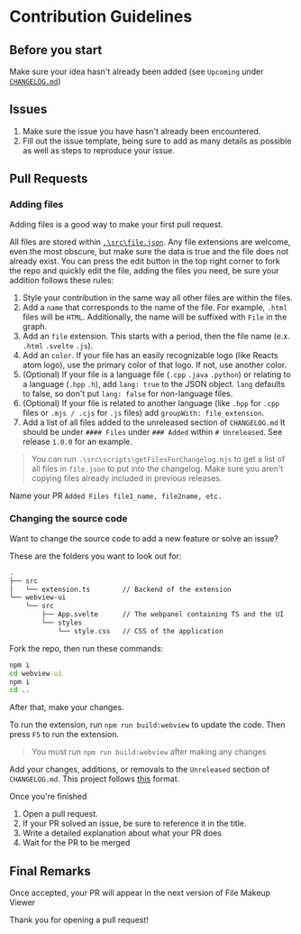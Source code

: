 # Contribution Guidelines

## Before you start

Make sure your idea hasn't already been added (see `Upcoming` under [`CHANGELOG.md`](../CHANGELOG.md))

## **Issues**

1. Make sure the issue you have hasn't already been encountered.
2. Fill out the issue template, being sure to add as many details as possible as well as steps to reproduce your issue.

## **Pull Requests**

### Adding files

Adding files is a good way to make your first pull request.

All files are stored within [`.\src\file.json`](../src/file.json).
Any file extensions are welcome, even the most obscure, but make sure the data is true and the file does not already exist.
You can press the edit button in the top right corner to fork the repo and quickly edit the file, adding the files you need, be sure your addition follows these rules:

1. Style your contribution in the same way all other files are within the files.
2. Add a `name` that corresponds to the name of the file. For example, `.html` files will be `HTML`. Additionally, the name will be suffixed with `File` in the graph.
3. Add an `file` extension. This starts with a period, then the file name (e.x. `.html` `.svelte` `.js`).
4. Add an `color`. If your file has an easily recognizable logo (like Reacts atom logo), use the primary color of that logo. If not, use another color.
5. (Optional) If your file is a language file (`.cpp` `.java` `.python`) or relating to a language (`.hpp` `.h`), add `lang: true` to the JSON object. `lang` defaults to false, so don't put `lang: false` for non-language files.
6. (Optional) If your file is related to another language (like `.hpp` for `.cpp` files or `.mjs / .cjs` for `.js` files) add `groupWith: file_extension`.
7. Add a list of all files added to the unreleased section of `CHANGELOG.md` It should be under `#### Files` under `### Added` within `# Unreleased`. See release `1.0.0` for an example.

> You can run `.\src\scripts\getFilesForChangelog.mjs` to get a list of all files in `file.json` to put into the changelog.
> Make sure you aren't copying files already included in previous releases.

Name your PR `Added Files file1_name, file2name, etc.`

### Changing the source code

Want to change the source code to add a new feature or solve an issue?

These are the folders you want to look out for:

``` txt
.
├── src
│   └── extension.ts        // Backend of the extension
└── webview-ui
    └── src
        ├── App.svelte      // The webpanel containing TS and the UI
        └── styles
            └── style.css   // CSS of the application
```

Fork the repo, then run these commands:

``` cmd
npm i
cd webview-ui
npm i
cd ..
```

After that, make your changes.

To run the extension, run `npm run build:webview` to update the code.
Then press `F5` to run the extension.

> You must run `npm run build:webview` after making any changes

Add your changes, additions, or removals to the `Unreleased` section of `CHANGELOG.md`.
This project follows [this](https://keepachangelog.com/en/1.1.0/) format.

Once you're finished

1. Open a pull request.
2. If your PR solved an issue, be sure to reference it in the title.
3. Write a detailed explanation about what your PR does
4. Wait for the PR to be merged

## Final Remarks

Once accepted, your PR will appear in the next version of File Makeup Viewer

Thank you for opening a pull request!
